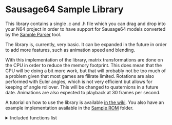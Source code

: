 # Sausage64 Sample Library

This library contains a single .c and .h file which you can drag and drop into your N64 project in order to have support for Sausage64 models converted by the [Sample Parser](../Sample%20Parser) tool.

The library is, currently, very basic. It can be expanded in the future in order to add more features, such as animation speed and blending. 

With this implementation of the library, matrix transformations are done on the CPU in order to reduce the memory footprint. This does mean that the CPU will be doing a bit more work, but that will probably not be too much of a problem given that most games are fillrate limited. Rotations are also performed with Euler angles, which is not very efficient but allows for keeping of angle rollover. This will be changed to quaternions in a future date. Animations are also expected to playback at 30 frames per second.

A tutorial on how to use the library is available [in the wiki](../../../wiki/5%29-Sample-library-tutorial). You also have an example implementation available in the [Sample ROM](../Sample%20ROM) folder.

<details><summary>Included functions list</summary>
<p>
    
```c
/*==============================
    sausage64_initmodel
    Initialize a model helper struct
    @param The model helper to initialize
    @param The model data 
    @param An array of matrices for each mesh part
==============================*/
extern void sausage64_initmodel(s64ModelHelper* mdl, s64ModelData* mdldata, Mtx* matrices);

/*==============================
    sausage64_set_predrawfunc
    Set a function that gets called before any mesh is rendered
    @param The model helper pointer
    @param The pre draw function
==============================*/
extern void sausage64_set_anim(s64ModelHelper* mdl, u16 anim);

/*==============================
    sausage64_set_postdrawfunc
    Set a function that gets called after any mesh is rendered
    @param The model helper pointer
    @param The post draw function
==============================*/
extern void sausage64_set_predrawfunc(s64ModelHelper* mdl, void (*predraw)(u16));

/*==============================
    sausage64_update_anim
    Updates the animation frame index based on the animation 
    tick
    @param The model helper pointer
==============================*/
extern void sausage64_set_postdrawfunc(s64ModelHelper* mdl, void (*postdraw)(u16));

/*==============================
    sausage64_advance_anim
    Advances the animation tick. Assumes model is animated
    at 30FPS, and that this model has animations.
    @param The model helper pointer
==============================*/
extern void sausage64_advance_anim(s64ModelHelper* mdl);

/*==============================
    sausage64_drawmodel
    Renders a Sausage64 model
    @param A pointer to a display list pointer
    @param The model helper data
==============================*/
extern void sausage64_drawmodel(Gfx** glistp, s64ModelHelper* mdl);
```
</p>
</details>
</br>
